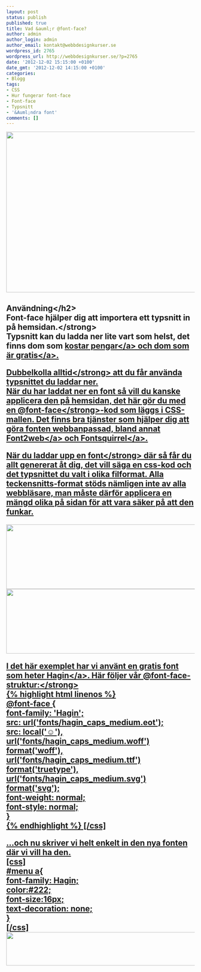 ```yaml
---
layout: post
status: publish
published: true
title: Vad &auml;r @font-face?
author: admin
author_login: admin
author_email: kontakt@webbdesignkurser.se
wordpress_id: 2765
wordpress_url: http://webbdesignkurser.se/?p=2765
date: '2012-12-02 15:15:00 +0100'
date_gmt: '2012-12-02 14:15:00 +0100'
categories:
- Blogg
tags:
- CSS
- Hur fungerar font-face
- Font-face
- Typsnitt
- '&Auml;ndra font'
comments: []
---
```

<p><img src="http:&#47;&#47;webbdesignkurser.se&#47;wp-content&#47;uploads&#47;2012&#47;12&#47;font-face.jpg" alt="" title="" width="700" height="428" class="alignnone size-full wp-image-2766" &#47;></p>
<h2>Anv&auml;ndning<&#47;h2><br />
<strong>Font-face hj&auml;lper dig att importera ett typsnitt in p&aring; hemsidan.<&#47;strong><br />
Typsnitt kan du ladda ner lite vart som helst, det finns dom som <a href="http:&#47;&#47;fontfabric.com&#47;category&#47;all-fonts&#47;" target="_blank">kostar pengar<&#47;a> och dom som &auml;r <a href="http:&#47;&#47;fontfabric.com&#47;category&#47;free&#47;" target="_blank">gratis<&#47;a>.</p>
<p><strong>Dubbelkolla alltid<&#47;strong> att du f&aring;r anv&auml;nda typsnittet du laddar ner.<br />
N&auml;r du har laddat ner en font s&aring; vill du kanske applicera den p&aring; hemsidan, det h&auml;r g&ouml;r du med en <strong>@font-face<&#47;strong>-kod som l&auml;ggs i CSS-mallen. Det finns bra tj&auml;nster som hj&auml;lper dig att g&ouml;ra fonten webbanpassad, bland annat <a href="http:&#47;&#47;www.font2web.com&#47;" target="_blank">Font2web<&#47;a> och <a href="http:&#47;&#47;www.fontsquirrel.com&#47;fontface&#47;generator" target="_blank">Fontsquirrel<&#47;a>. </p>
<p><strong>N&auml;r du laddar upp en font<&#47;strong> d&auml;r s&aring; f&aring;r du allt genererat &aring;t dig, det vill s&auml;ga en css-kod och det typsnittet du valt i olika filformat. Alla teckensnitts-format st&ouml;ds n&auml;mligen inte av alla webbl&auml;sare, man m&aring;ste d&auml;rf&ouml;r applicera en m&auml;ngd olika p&aring; sidan f&ouml;r att vara s&auml;ker p&aring; att den funkar.</p>
<p><img src="http:&#47;&#47;webbdesignkurser.se&#47;wp-content&#47;uploads&#47;2012&#47;07&#47;fontface-fonts.jpg" alt="" title="" width="700" height="172" class="alignnone size-full wp-image-2733" &#47;><br />
<img src="http:&#47;&#47;webbdesignkurser.se&#47;wp-content&#47;uploads&#47;2012&#47;07&#47;hagin-font.jpg" alt="" title="" width="700" height="172" class="alignnone size-full wp-image-2738" &#47;></p>
<p>I det h&auml;r exemplet har vi anv&auml;nt en gratis font som heter <a href="http:&#47;&#47;fontfabric.com&#47;hagin-free-font&#47;" target="_blank">Hagin<&#47;a>. <strong>H&auml;r f&ouml;ljer v&aring;r @font-face-struktur:<&#47;strong><br />
{% highlight html linenos %}
<br />
@font-face {<br />
    font-family: 'Hagin';<br />
    src: url('fonts&#47;hagin_caps_medium.eot');<br />
    src: local('☺'),<br />
    url('fonts&#47;hagin_caps_medium.woff') format('woff'),<br />
    url('fonts&#47;hagin_caps_medium.ttf') format('truetype'),<br />
    url('fonts&#47;hagin_caps_medium.svg') format('svg');<br />
    font-weight: normal;<br />
    font-style: normal;<br />
}<br />
{% endhighlight %}
[&#47;css]</p>
<p>...och nu skriver vi helt enkelt in den nya fonten d&auml;r vi vill ha den.<br />
[css]<br />
#menu a{<br />
    font-family: Hagin;<br />
    color:#222;<br />
    font-size:16px;<br />
    text-decoration: none;<br />
}<br />
[&#47;css]<br />
<img src="http:&#47;&#47;webbdesignkurser.se&#47;wp-content&#47;uploads&#47;2012&#47;07&#47;meny-fontface.jpg" alt="" title="" width="700" height="89" class="alignnone size-full wp-image-2731" &#47;></p>
